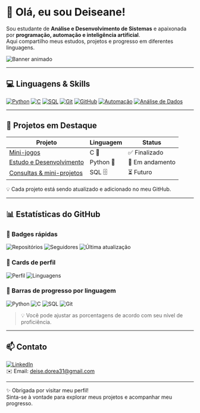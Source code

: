 # 👋 Olá, eu sou Deiseane!

Sou estudante de **Análise e Desenvolvimento de Sistemas** e apaixonada por **programação, automação e inteligência artificial**.  
Aqui compartilho meus estudos, projetos e progresso em diferentes linguagens.

![Banner animado](assets/banner.gif)

---

## 💻 Linguagens & Skills

[![Python](https://img.shields.io/badge/Python-3776AB?style=for-the-badge&logo=python&logoColor=white)]()
[![C](https://img.shields.io/badge/C-00599C?style=for-the-badge&logo=c&logoColor=white)]()
[![SQL](https://img.shields.io/badge/SQL-4479A1?style=for-the-badge&logo=Microsoft-SQL-Server&logoColor=white)]()
[![Git](https://img.shields.io/badge/Git-F05032?style=for-the-badge&logo=git&logoColor=white)]()
[![GitHub](https://img.shields.io/badge/GitHub-181717?style=for-the-badge&logo=github&logoColor=white)]()
[![Automação](https://img.shields.io/badge/Automação-00BFFF?style=for-the-badge&logo=ansible&logoColor=white)]()
[![Análise de Dados](https://img.shields.io/badge/Análise%20de%20Dados-FF69B4?style=for-the-badge&logo=pandas&logoColor=white)]()

---

## 🚀 Projetos em Destaque

| Projeto | Linguagem | Status |
|---------|-----------|--------|
| [Mini-jogos](https://github.com/deisedorea31/deisedorea3101) | C 📘 | ✅ Finalizado |
| [Estudo e Desenvolvimento](https://github.com/deisedorea31) | Python 🐍 | 🔄 Em andamento |
| [Consultas & mini-projetos](https://github.com/deisedorea31) | SQL 🗄️ | ⏳ Futuro |

💡 Cada projeto está sendo atualizado e adicionado no meu GitHub.

---

## 📊 Estatísticas do GitHub

### 📌 Badges rápidas
![Repositórios](https://img.shields.io/badge/Repos-4-blue?style=for-the-badge)
![Seguidores](https://img.shields.io/badge/Followers-0-green?style=for-the-badge)
![Última atualização](https://img.shields.io/badge/Last_Commit-NA-orange?style=for-the-badge)

### 📌 Cards de perfil
![Perfil](https://github-profile-summary-cards.vercel.app/api/cards/profile-details?username=deisedorea31&theme=radical)
![Linguagens](https://github-profile-summary-cards.vercel.app/api/cards/repos-per-language?username=deisedorea31&theme=radical)

### 📌 Barras de progresso por linguagem
![Python](https://progress-bar.dev/100/?title=Python&color=3776AB)
![C](https://progress-bar.dev/80/?title=C&color=00599C)
![SQL](https://progress-bar.dev/70/?title=SQL&color=4479A1)
![Git](https://progress-bar.dev/90/?title=Git&color=F05032)

> 💡 Você pode ajustar as porcentagens de acordo com seu nível de proficiência.

---

## 📫 Contato

[![LinkedIn](https://img.shields.io/badge/LinkedIn-0077B5?style=for-the-badge&logo=linkedin&logoColor=white)](https://www.linkedin.com/in/deiseanedorea31)  
✉️ Email: deise.dorea31@gmail.com  

---

✨ Obrigada por visitar meu perfil!  
Sinta-se à vontade para explorar meus projetos e acompanhar meu progresso.

